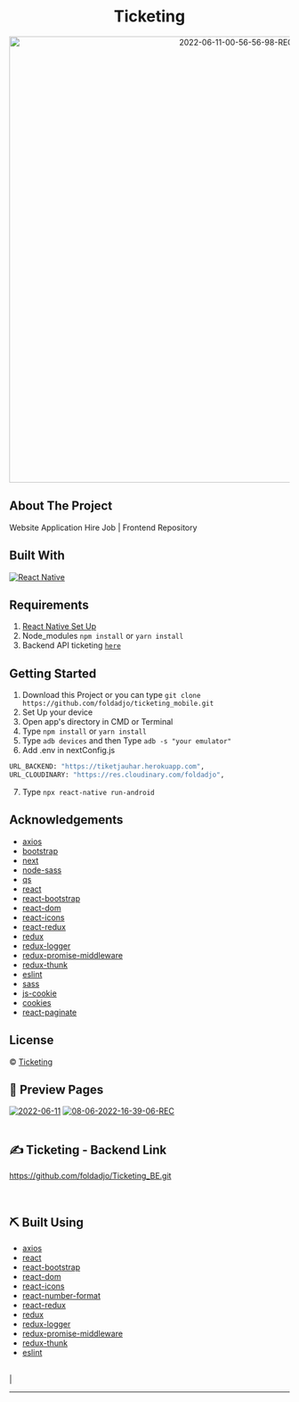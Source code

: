 <h1 align='center'>Ticketing</h1>
  <!-- <p align="center">
    <a href="https://itjobs-project.vercel.app/">View Demo</a>
    ·
    <a href="https://github.com/thariqfarsha/itjobs-frontend/issues">Report Bug</a>
    ·
    <a href="https://github.com/thariqfarsha/itjobs-frontend/pulls">Request Feature</a>
  </p> -->

<p align="center">
 <a href="https://ibb.co/P5W95yB"><img src="https://i.ibb.co/9q4Vq0R/Splash-Screen-2022-06-11-00-56-56-98-73.jpg" alt="2022-06-11-00-56-56-98-REC" border="0" width="800px"></a>
</p>

## About The Project

Website Application Hire Job | Frontend Repository

## Built With

[![React Native](https://img.shields.io/badge/reactnative-0.68.2-green)](https://reactnative.dev/)

## Requirements

1. <a href="https://reactnative.dev/docs/environment-setup">React Native Set Up</a>
2. Node_modules `npm install` or `yarn install`
3. Backend API ticketing [`here`](https://github.com/foldadjo/Ticketing_BE.git)

## Getting Started

1. Download this Project or you can type `git clone https://github.com/foldadjo/ticketing_mobile.git`
2. Set Up your device
3. Open app's directory in CMD or Terminal
4. Type `npm install` or `yarn install`
5. Type `adb devices` and then Type `adb -s "your emulator"`
6. Add .env in nextConfig.js

```sh
URL_BACKEND: "https://tiketjauhar.herokuapp.com",
URL_CLOUDINARY: "https://res.cloudinary.com/foldadjo",
```

7. Type `npx react-native run-android`

## Acknowledgements

- [axios](https://www.npmjs.com/package/axios)
- [bootstrap](https://www.npmjs.com/package/bootstrap)
- [next](https://www.npmjs.com/package/next)
- [node-sass](https://www.npmjs.com/package/node-sass)
- [qs](https://www.npmjs.com/package/qs)
- [react](https://www.npmjs.com/package/react)
- [react-bootstrap](https://www.npmjs.com/package/react-bootstrap)
- [react-dom](https://www.npmjs.com/package/react-dom)
- [react-icons](https://www.npmjs.com/package/react-icons)
- [react-redux](https://www.npmjs.com/package/react-redux)
- [redux](https://www.npmjs.com/package/redux)
- [redux-logger](https://www.npmjs.com/package/redux-logger)
- [redux-promise-middleware](https://www.npmjs.com/package/redux-promise-middleware)
- [redux-thunk](https://www.npmjs.com/package/redux-thunk)
- [eslint](https://www.npmjs.com/package/eslint)
- [sass](https://www.npmjs.com/package/sass)
- [js-cookie](https://www.npmjs.com/package/js-cookie)
- [cookies](https://www.npmjs.com/package/cookies)
- [react-paginate](https://www.npmjs.com/package/react-paginate)

## License

© [Ticketing](https://github.com/foldadjo/ticketing_mobile.git)

## 🔎 Preview Pages

<span align="center">
<a href="https://ibb.co/HzXSK08"><img src="https://i.ibb.co/VS31Ld4/Splash-Screen.png" alt="2022-06-11" border="0"></a>
<a href="https://ibb.co/pfCzwjz"><img src="https://i.ibb.co/fkmpFdp/Login.png" alt="08-06-2022-16-39-06-REC" border="0"></a>
<br>
</span>

<br>

## ✍️ Ticketing - Backend Link

https://github.com/foldadjo/Ticketing_BE.git

<br>

## ⛏️ Built Using

- [axios](https://www.npmjs.com/package/axios)
- [react](https://www.npmjs.com/package/react)
- [react-bootstrap](https://www.npmjs.com/package/react-bootstrap)
- [react-dom](https://www.npmjs.com/package/react-dom)
- [react-icons](https://www.npmjs.com/package/react-icons)
- [react-number-format](https://www.npmjs.com/package/react-number-format)
- [react-redux](https://www.npmjs.com/package/react-redux)
- [redux](https://www.npmjs.com/package/redux)
- [redux-logger](https://www.npmjs.com/package/redux-logger)
- [redux-promise-middleware](https://www.npmjs.com/package/redux-promise-middleware)
- [redux-thunk](https://www.npmjs.com/package/redux-thunk)
- [eslint](https://www.npmjs.com/package/eslint)

<br>          |

---
